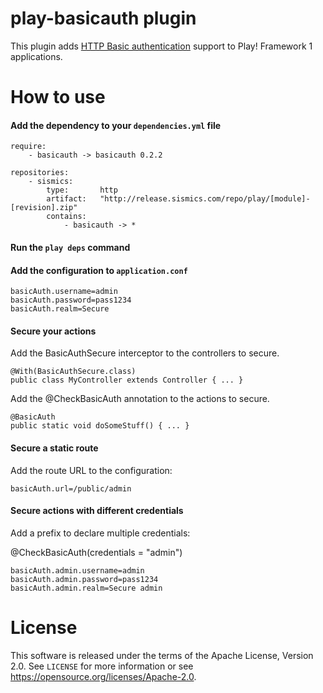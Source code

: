 # play-basicauth plugin

This plugin adds [HTTP Basic authentication](https://en.wikipedia.org/wiki/Basic_access_authentication) support to Play! Framework 1 applications.

# How to use

####  Add the dependency to your `dependencies.yml` file

```
require:
    - basicauth -> basicauth 0.2.2

repositories:
    - sismics:
        type:       http
        artifact:   "http://release.sismics.com/repo/play/[module]-[revision].zip"
        contains:
            - basicauth -> *

```
####  Run the `play deps` command

####  Add the configuration to `application.conf`

```
basicAuth.username=admin
basicAuth.password=pass1234
basicAuth.realm=Secure
```

####  Secure your actions

Add the BasicAuthSecure interceptor to the controllers to secure.

```
@With(BasicAuthSecure.class)
public class MyController extends Controller { ... }
```

Add the @CheckBasicAuth annotation to the actions to secure.

```
@BasicAuth
public static void doSomeStuff() { ... }
```

####  Secure a static route

Add the route URL to the configuration:

```
basicAuth.url=/public/admin
```

####  Secure actions with different credentials

Add a prefix to declare multiple credentials: 

@CheckBasicAuth(credentials = "admin")

```
basicAuth.admin.username=admin
basicAuth.admin.password=pass1234
basicAuth.admin.realm=Secure admin
```

# License

This software is released under the terms of the Apache License, Version 2.0. See `LICENSE` for more
information or see <https://opensource.org/licenses/Apache-2.0>.
